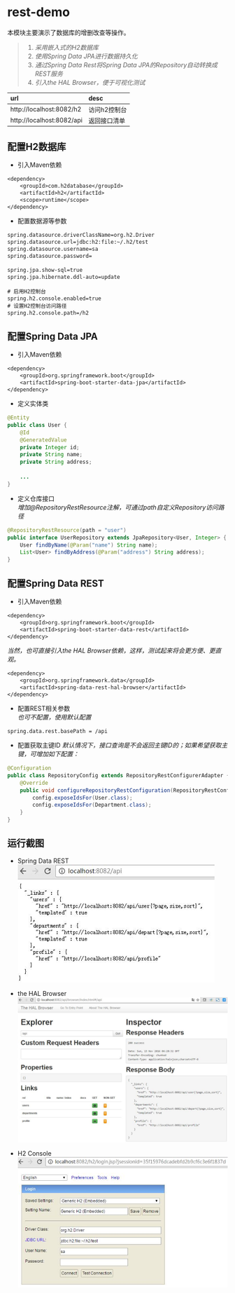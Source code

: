 # rest-demo  
本模块主要演示了数据库的增删改查等操作。  
> 1. _采用嵌入式的H2数据库_  
> 2. _使用Spring Data JPA进行数据持久化_  
> 3. _通过Spring Data Rest将Spring Data JPA的Repository自动转换成REST服务_  
> 4. _引入the HAL Browser，便于可视化测试_  

|url|desc|  
|:---|:---|   
|http://localhost:8082/h2|访问h2控制台|  
|http://localhost:8082/api|返回接口清单|  

## 配置H2数据库

* 引入Maven依赖  
``` maven
<dependency>
	<groupId>com.h2database</groupId>
	<artifactId>h2</artifactId>
	<scope>runtime</scope>
</dependency>
```

* 配置数据源等参数  
``` properties
spring.datasource.driverClassName=org.h2.Driver
spring.datasource.url=jdbc:h2:file:~/.h2/test
spring.datasource.username=sa
spring.datasource.password=

spring.jpa.show-sql=true
spring.jpa.hibernate.ddl-auto=update

# 启用H2控制台
spring.h2.console.enabled=true
# 设置H2控制台访问路径
spring.h2.console.path=/h2
```

## 配置Spring Data JPA  

* 引入Maven依赖    
``` maven
<dependency>
	<groupId>org.springframework.boot</groupId>
	<artifactId>spring-boot-starter-data-jpa</artifactId>
</dependency>
```

* 定义实体类
``` java
@Entity
public class User {	
	@Id
	@GeneratedValue
	private Integer id;	
	private String name;
	private String address;
	
	...
}
```

* 定义仓库接口  
_增加@RepositoryRestResource注解，可通过path自定义Repository访问路径_  
``` java
@RepositoryRestResource(path = "user")
public interface UserRepository extends JpaRepository<User, Integer> {	
	User findByName(@Param("name") String name);	
	List<User> findByAddress(@Param("address") String address);	
}
```

## 配置Spring Data REST  

* 引入Maven依赖    
``` maven
<dependency>
	<groupId>org.springframework.boot</groupId>
	<artifactId>spring-boot-starter-data-rest</artifactId>
</dependency>
```

_当然，也可直接引入the HAL Browser依赖，这样，测试起来将会更方便、更直观。_  
``` maven
<dependency>
	<groupId>org.springframework.data</groupId>
	<artifactId>spring-data-rest-hal-browser</artifactId>
</dependency>
```

* 配置REST相关参数  
_也可不配置，使用默认配置_  
``` properties
spring.data.rest.basePath = /api
```

* 配置获取主键ID
_默认情况下，接口查询是不会返回主键ID的；如果希望获取主键，可增加如下配置：_  
``` java
@Configuration
public class RepositoryConfig extends RepositoryRestConfigurerAdapter {
	@Override
	public void configureRepositoryRestConfiguration(RepositoryRestConfiguration config) {
		config.exposeIdsFor(User.class);
		config.exposeIdsFor(Department.class);
	}
}
```

## 运行截图
* Spring Data REST  
![Spring Data REST](../_images/rest-demo/rest.jpg)  

* the HAL Browser  
![the HAL Browser](../_images/rest-demo/hal.jpg)  

* H2 Console  
![H2 Console](../_images/rest-demo/h2-console.jpg)  

